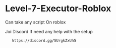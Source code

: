 # Level-7-Executor-Roblox

Can take any script On roblox

Joi Discord If need any help with the setup

       https://discord.gg/SUrgkZxUh5
       
